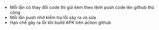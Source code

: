 - Mỗi lần có thay đổi code thì gửi kèm theo lệnh push code lên github thủ công
- Mỗi lần push nhớ kiểm tra lỗi xảy ra và sửa
- Hạn chế gây ra lỗi khi build APK trên action github 